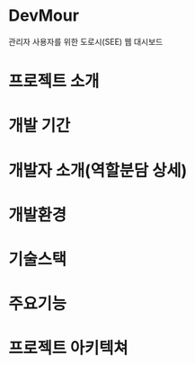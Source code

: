 # DevMour
관리자 사용자를 위한 도로시(SEE) 웹 대시보드
# 프로젝트 소개
# 개발 기간
# 개발자 소개(역할분담 상세)
# 개발환경
# 기술스택
# 주요기능
# 프로젝트 아키텍쳐
